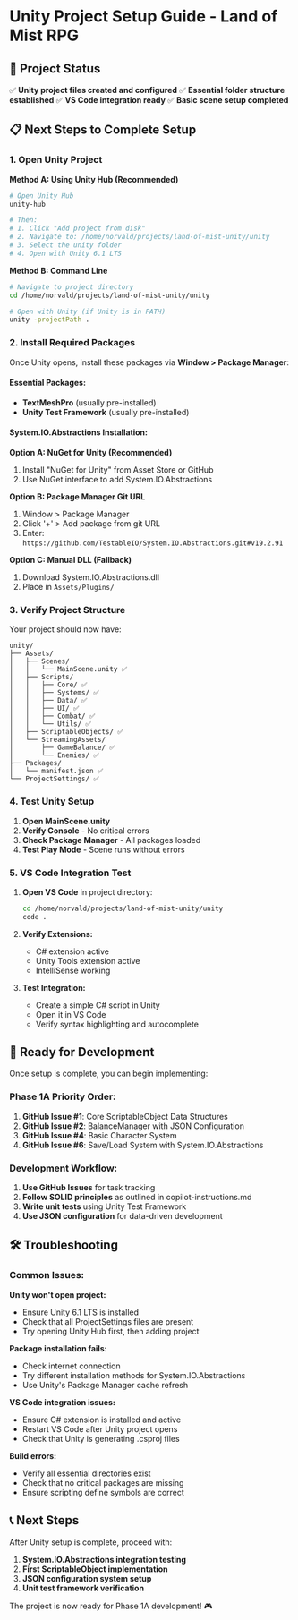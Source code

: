 # Unity Project Setup Guide - Land of Mist RPG

## 🎯 **Project Status**

✅ **Unity project files created and configured**
✅ **Essential folder structure established**
✅ **VS Code integration ready**
✅ **Basic scene setup completed**

## 📋 **Next Steps to Complete Setup**

### **1. Open Unity Project**

**Method A: Using Unity Hub (Recommended)**

```bash
# Open Unity Hub
unity-hub

# Then:
# 1. Click "Add project from disk"
# 2. Navigate to: /home/norvald/projects/land-of-mist-unity/unity
# 3. Select the unity folder
# 4. Open with Unity 6.1 LTS
```

**Method B: Command Line**

```bash
# Navigate to project directory
cd /home/norvald/projects/land-of-mist-unity/unity

# Open with Unity (if Unity is in PATH)
unity -projectPath .
```

### **2. Install Required Packages**

Once Unity opens, install these packages via **Window > Package Manager**:

#### **Essential Packages:**

- **TextMeshPro** (usually pre-installed)
- **Unity Test Framework** (usually pre-installed)

#### **System.IO.Abstractions Installation:**

**Option A: NuGet for Unity (Recommended)**

1. Install "NuGet for Unity" from Asset Store or GitHub
2. Use NuGet interface to add System.IO.Abstractions

**Option B: Package Manager Git URL**

1. Window > Package Manager
2. Click '+' > Add package from git URL
3. Enter: `https://github.com/TestableIO/System.IO.Abstractions.git#v19.2.91`

**Option C: Manual DLL (Fallback)**

1. Download System.IO.Abstractions.dll
2. Place in `Assets/Plugins/`

### **3. Verify Project Structure**

Your project should now have:

```
unity/
├── Assets/
│   ├── Scenes/
│   │   └── MainScene.unity ✅
│   ├── Scripts/
│   │   ├── Core/ ✅
│   │   ├── Systems/ ✅
│   │   ├── Data/ ✅
│   │   ├── UI/ ✅
│   │   ├── Combat/ ✅
│   │   └── Utils/ ✅
│   ├── ScriptableObjects/ ✅
│   └── StreamingAssets/
│       ├── GameBalance/ ✅
│       └── Enemies/ ✅
├── Packages/
│   └── manifest.json ✅
└── ProjectSettings/ ✅
```

### **4. Test Unity Setup**

1. **Open MainScene.unity**
2. **Verify Console** - No critical errors
3. **Check Package Manager** - All packages loaded
4. **Test Play Mode** - Scene runs without errors

### **5. VS Code Integration Test**

1. **Open VS Code** in project directory:

   ```bash
   cd /home/norvald/projects/land-of-mist-unity/unity
   code .
   ```

2. **Verify Extensions:**
   - C# extension active
   - Unity Tools extension active
   - IntelliSense working

3. **Test Integration:**
   - Create a simple C# script in Unity
   - Open it in VS Code
   - Verify syntax highlighting and autocomplete

## 🚀 **Ready for Development**

Once setup is complete, you can begin implementing:

### **Phase 1A Priority Order:**

1. **GitHub Issue #1**: Core ScriptableObject Data Structures
2. **GitHub Issue #2**: BalanceManager with JSON Configuration
3. **GitHub Issue #4**: Basic Character System
4. **GitHub Issue #6**: Save/Load System with System.IO.Abstractions

### **Development Workflow:**

1. **Use GitHub Issues** for task tracking
2. **Follow SOLID principles** as outlined in copilot-instructions.md
3. **Write unit tests** using Unity Test Framework
4. **Use JSON configuration** for data-driven development

## 🛠️ **Troubleshooting**

### **Common Issues:**

**Unity won't open project:**

- Ensure Unity 6.1 LTS is installed
- Check that all ProjectSettings files are present
- Try opening Unity Hub first, then adding project

**Package installation fails:**

- Check internet connection
- Try different installation methods for System.IO.Abstractions
- Use Unity's Package Manager cache refresh

**VS Code integration issues:**

- Ensure C# extension is installed and active
- Restart VS Code after Unity project opens
- Check that Unity is generating .csproj files

**Build errors:**

- Verify all essential directories exist
- Check that no critical packages are missing
- Ensure scripting define symbols are correct

## 📞 **Next Steps**

After Unity setup is complete, proceed with:

1. **System.IO.Abstractions integration testing**
2. **First ScriptableObject implementation**
3. **JSON configuration system setup**
4. **Unit test framework verification**

The project is now ready for Phase 1A development! 🎮

